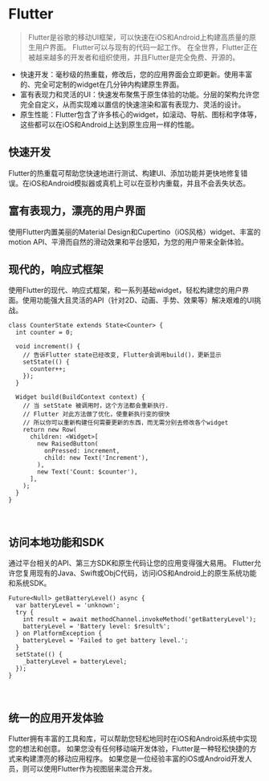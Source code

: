 # **Flutter**

> Flutter是谷歌的移动UI框架，可以快速在iOS和Android上构建高质量的原生用户界面。
> Flutter可以与现有的代码一起工作。
> 在全世界，Flutter正在被越来越多的开发者和组织使用，并且Flutter是完全免费、开源的。

- 快速开发：毫秒级的热重载，修改后，您的应用界面会立即更新。使用丰富的、完全可定制的widget在几分钟内构建原生界面。
- 富有表现力和灵活的UI：快速发布聚焦于原生体验的功能。分层的架构允许您完全自定义，从而实现难以置信的快速渲染和富有表现力、灵活的设计。
- 原生性能：Flutter包含了许多核心的widget，如滚动、导航、图标和字体等，这些都可以在iOS和Android上达到原生应用一样的性能。
&nbsp;

## 快速开发

Flutter的热重载可帮助您快速地进行测试、构建UI、添加功能并更快地修复错误。在iOS和Android模拟器或真机上可以在亚秒内重载，并且不会丢失状态。
&nbsp;

## 富有表现力，漂亮的用户界面

使用Flutter内置美丽的Material Design和Cupertino（iOS风格）widget、丰富的motion API、平滑而自然的滑动效果和平台感知，为您的用户带来全新体验。
&nbsp;

## 现代的，响应式框架

使用Flutter的现代、响应式框架，和一系列基础widget，轻松构建您的用户界面。使用功能强大且灵活的API（针对2D、动画、手势、效果等）解决艰难的UI挑战。

```
class CounterState extends State<Counter> {
  int counter = 0;

  void increment() {
    // 告诉Flutter state已经改变, Flutter会调用build()，更新显示
    setState(() {
      counter++;
    });
  }

  Widget build(BuildContext context) {
    // 当 setState 被调用时，这个方法都会重新执行.
    // Flutter 对此方法做了优化，使重新执行变的很快
    // 所以你可以重新构建任何需要更新的东西，而无需分别去修改各个widget
    return new Row(
      children: <Widget>[
        new RaisedButton(
          onPressed: increment,
          child: new Text('Increment'),
        ),
        new Text('Count: $counter'),
      ],
    );
  }
}
```
&nbsp;

## 访问本地功能和SDK

通过平台相关的API、第三方SDK和原生代码让您的应用变得强大易用。
Flutter允许您复用现有的Java、Swift或ObjC代码，访问iOS和Android上的原生系统功能和系统SDK。

```
Future<Null> getBatteryLevel() async {
  var batteryLevel = 'unknown';
  try {
    int result = await methodChannel.invokeMethod('getBatteryLevel');
    batteryLevel = 'Battery level: $result%';
  } on PlatformException {
    batteryLevel = 'Failed to get battery level.';
  }
  setState(() {
    _batteryLevel = batteryLevel;
  });
}
```
&nbsp;

## 统一的应用开发体验

Flutter拥有丰富的工具和库，可以帮助您轻松地同时在iOS和Android系统中实现您的想法和创意。
如果您没有任何移动端开发体验，Flutter是一种轻松快捷的方式来构建漂亮的移动应用程序。
如果您是一位经验丰富的iOS或Android开发人员，则可以使用Flutter作为视图层来混合开发。